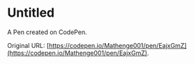 # Untitled

A Pen created on CodePen.

Original URL: [https://codepen.io/Mathenge001/pen/EajxGmZ](https://codepen.io/Mathenge001/pen/EajxGmZ).

